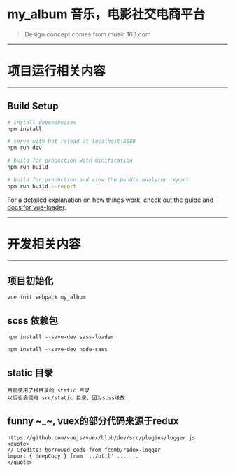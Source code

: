 # my_album 音乐，电影社交电商平台
> Design concept comes from music.163.com


---------------------------------------------------------------------------

# 项目运行相关内容

---------------------------------------------------------------------------

## Build Setup

``` bash
# install dependencies
npm install

# serve with hot reload at localhost:8080
npm run dev

# build for production with minification
npm run build

# build for production and view the bundle analyzer report
npm run build --report
```

For a detailed explanation on how things work, check out the [guide](http://vuejs-templates.github.io/webpack/) and [docs for vue-loader](http://vuejs.github.io/vue-loader).

-----------------------------------------------------------------------------------------------

# 开发相关内容

-----------------------------------------------------------------------------------------------
## 项目初始化 
```
vue init webpack my_album

```

## scss 依赖包
```
npm install --save-dev sass-loader

npm install --save-dev node-sass

```

## static 目录
```
目前使用了根目录的 static 目录
以后也会使用 src/static 目录，因为scss缘故
```

## funny ~_~, vuex的部分代码来源于redux

```
https://github.com/vuejs/vuex/blob/dev/src/plugins/logger.js
<quote>
// Credits: borrowed code from fcomb/redux-logger
import { deepCopy } from '../util' ... ...
</quote>
```




